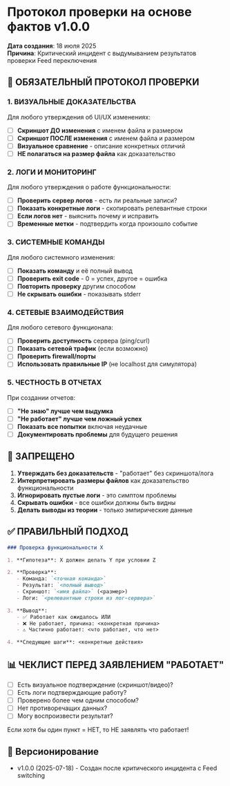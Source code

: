 # Протокол проверки на основе фактов v1.0.0

**Дата создания**: 18 июля 2025  
**Причина**: Критический инцидент с выдумыванием результатов проверки Feed переключения

## 🚨 ОБЯЗАТЕЛЬНЫЙ ПРОТОКОЛ ПРОВЕРКИ

### 1. ВИЗУАЛЬНЫЕ ДОКАЗАТЕЛЬСТВА

Для любого утверждения об UI/UX изменениях:
- [ ] **Скриншот ДО изменения** с именем файла и размером
- [ ] **Скриншот ПОСЛЕ изменения** с именем файла и размером
- [ ] **Визуальное сравнение** - описание конкретных отличий
- [ ] **НЕ полагаться на размер файла** как доказательство

### 2. ЛОГИ И МОНИТОРИНГ

Для любого утверждения о работе функциональности:
- [ ] **Проверить сервер логов** - есть ли реальные записи?
- [ ] **Показать конкретные логи** - скопировать релевантные строки
- [ ] **Если логов нет** - выяснить почему и исправить
- [ ] **Временные метки** - подтвердить когда произошло событие

### 3. СИСТЕМНЫЕ КОМАНДЫ

Для любого системного изменения:
- [ ] **Показать команду** и её полный вывод
- [ ] **Проверить exit code** - 0 = успех, другое = ошибка
- [ ] **Повторить проверку** другим способом
- [ ] **Не скрывать ошибки** - показывать stderr

### 4. СЕТЕВЫЕ ВЗАИМОДЕЙСТВИЯ

Для любого сетевого функционала:
- [ ] **Проверить доступность** сервера (ping/curl)
- [ ] **Показать сетевой трафик** (если возможно)
- [ ] **Проверить firewall/порты**
- [ ] **Использовать правильные IP** (не localhost для симулятора)

### 5. ЧЕСТНОСТЬ В ОТЧЕТАХ

При создании отчетов:
- [ ] **"Не знаю" лучше чем выдумка**
- [ ] **"Не работает" лучше чем ложный успех**
- [ ] **Показать все попытки** включая неудачные
- [ ] **Документировать проблемы** для будущего решения

## 🔴 ЗАПРЕЩЕНО

1. **Утверждать без доказательств** - "работает" без скриншота/лога
2. **Интерпретировать размеры файлов** как доказательство функциональности
3. **Игнорировать пустые логи** - это симптом проблемы
4. **Скрывать ошибки** - все ошибки должны быть видны
5. **Делать выводы из теории** - только эмпирические данные

## ✅ ПРАВИЛЬНЫЙ ПОДХОД

```markdown
### Проверка функциональности X

1. **Гипотеза**: X должен делать Y при условии Z

2. **Проверка**:
   - Команда: `<точная команда>`
   - Результат: `<полный вывод>`
   - Скриншот: `<имя файла>` (<размер>)
   - Логи: `<релевантные строки из лог-сервера>`

3. **Вывод**: 
   - ✅ Работает как ожидалось ИЛИ
   - ❌ Не работает, причина: <конкретная причина>
   - ⚠️ Частично работает: <что работает, что нет>

4. **Следующие шаги**: <конкретные действия>
```

## 📊 ЧЕКЛИСТ ПЕРЕД ЗАЯВЛЕНИЕМ "РАБОТАЕТ"

- [ ] Есть визуальное подтверждение (скриншот/видео)?
- [ ] Есть логи подтверждающие работу?
- [ ] Проверено более чем одним способом?
- [ ] Нет противоречащих данных?
- [ ] Могу воспроизвести результат?

Если хотя бы один пункт = НЕТ, то НЕ заявлять что работает!

## 🔄 Версионирование

- v1.0.0 (2025-07-18) - Создан после критического инцидента с Feed switching 
